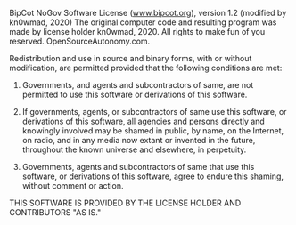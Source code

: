 BipCot NoGov Software License (www.bipcot.org), version 1.2 (modified by kn0wmad, 2020)
The original computer code and resulting program was made by license holder kn0wmad, 2020. All rights to make fun of you reserved. OpenSourceAutonomy.com.

Redistribution and use in source and binary forms, with or without modification, are permitted provided that the following conditions are met:

1. Governments, and agents and subcontractors of same, are not permitted to use this software or derivations of this software.

2. If governments, agents, or subcontractors of same use this software, or derivations of this software, all agencies and persons directly and knowingly involved may be shamed in public, by name, on the Internet, on radio, and in any media now extant or invented in the future, throughout the known universe and elsewhere, in perpetuity.

3. Governments, agents and subcontractors of same that use this software, or derivations of this software, agree to endure this shaming, without comment or action.

THIS SOFTWARE IS PROVIDED BY THE LICENSE HOLDER AND CONTRIBUTORS "AS IS."  
